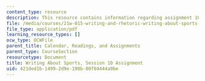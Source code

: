 ```yaml
---
content_type: resource
description: This resource contains information regarding assignment 10.
file: /media/courses/21w-015-writing-and-rhetoric-writing-about-sports-fall-2013/421ded1b14992d9e198b00f04444a9be_MIT21W_015F13_Assignment10.pdf
file_type: application/pdf
learning_resource_types: []
ocw_type: OCWFile
parent_title: Calendar, Readings, and Assignments
parent_type: CourseSection
resourcetype: Document
title: Writing About Sports, Session 10 Assignment
uid: 421ded1b-1499-2d9e-198b-00f04444a9be
---
```

